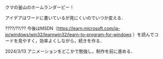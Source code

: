 クマの釜山のホームランダービー！

アイデアはワードに書いているが見にくいのでいつか変える．

????/??/?? 今後はMSDN（https://learn.microsoft.com/ja-jp/windows/win32/learnwin32/learn-to-program-for-windows ）を読んでコードを見やすく，効率よくしながら，続きを作る．

2024/3/13 アニメーションをどこかで勉強し，制作を前に進める．
